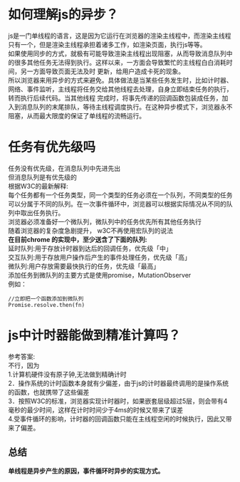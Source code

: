 # 如何理解js的异步？
js是一门单线程的语言，这是因为它运行在浏览器的渲染主线程中，而渲染主线程只有一个，但是渲染主线程承担着诸多工作，如渲染页面，执行js等等。<br>
如果使用同步的方式，就极有可能导致渲染主线程出现阻塞，从而导致消息队列中的很多其他任务无法得到执行。这样以来，一方面会导致繁忙的主线程白白消耗时间，另一方面导致页面无法及时
更新，给用户造成卡死的现象。<br>
所以浏览器来用异步的方式来避免。具体做法是当某些任务发生时，比如计时器、网络、事件监听，主线程将任务交给其他线程去处理，自身立即结束任务的执行，转而执行后续代码。当其他线程
完成时，将事先传递的回调函数包装成任务，加入到消息队列的末尾排队，等待主线程调度执行。在这种异步模式下，浏览器永不阻塞，从而最大限度的保证了单线程的流畅运行。

# 任务有优先级吗
任务没有优先级，在消息队列中先进先出<br>
但消息队列是有优先级的<br>
根据W3C的最新解释:<br>
每个任务都有一个任务类型，同一个类型的任务必须在一个队列，不同类型的任务可以分属于不同的队列。在一次事件循环中，浏览器可以根据实际情况从不同的队列中取出任务执行。<br>
浏览器必须准备好一个微队列，微队列中的任务优先所有其他任务执行<br>
随着浏览器的复杂度急剧提升， w3C不再使用宏队列的说法<br>
**在目前chrome 的实现中，至少送含了下面的队列:**<br>
延时队列:用于存放计时器到达后的回调任务，优先级「中」<br>
交互队列:用于存放用户操作后产生的事件处理任务，优先级「高」<br>
微队列:用户存放需要最快执行的任务，优先级「最高」<br>
添加任务到微队列的主要方式是使用promise，MutationObserver<br>
例如：
```
//立即把一个函数添加到微队列
Promise.resolve.then(fn)
```
# js中计时器能做到精准计算吗？
参考答案:<br>
不行，因为<br>
1.计算机硬件没有原子钟,无法做到精确计时<br>
2．操作系统的计时函数本身就有少偏差，由于js的计时器最终调用的是操作系统的函数，也就携带了这些偏差<br>
3．按照W3C的标准，浏览器实现计时器时，如果嵌套层级超过5层，则会带有4毫秒的最少时间，这样在计时时间少于4ms的时候又带来了误差<br>
4.受事件循环的影响，计时器的回调函数只能在主线程空闲的时候执行，因此又带来了偏差。
## 总结
**单线程是异步产生的原因，事件循环时异步的实现方式。**

